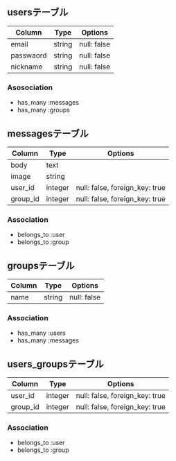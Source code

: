 ## usersテーブル
|Column|Type|Options|
|------|----|-------|
|email|string|null: false|
|passwaord|string|null: false|
|nickname|string|null: false|
### Asosociation
- has_many :messages
- has_many :groups

## messagesテーブル
|Column|Type|Options|
|------|----|-------|
|body|text| |
|image|string|| |
|user_id|integer|null: false, foreign_key: true|
|group_id|integer|null: false, foreign_key: true|
### Association
- belongs_to :user
- belongs_to :group
 
## groupsテーブル
|Column|Type|Options|
|------|----|-------|
|name|string|null: false|
### Association
- has_many :users
- has_many :messages

## users_groupsテーブル
|Column|Type|Options|
|------|----|-------|
|user_id|integer|null: false, foreign_key: true|
|group_id|integer|null: false, foreign_key: true|
### Association
- belongs_to :user
- belongs_to :group